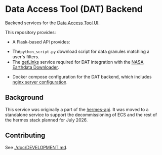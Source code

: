 # Data Access Tool (DAT) Backend

Backend services for the
[Data Access Tool UI](https://github.com/nsidc/data-access-tool-ui).

This repository provides:

- A Flask-based API provides:

* The`python_script.py` download script for data granules matching a user's
  filters.
* The
  [getLinks](https://github.com/nasa/earthdata-download/blob/main/docs/GET_LINKS.md)
  service required for DAT integration with the
  [NASA Earthdata Downloader](https://github.com/nasa/earthdata-download).

- Docker compose configuration for the DAT backend, which includes
  [nginx server configuration](./nginx).

## Background

This service was originally a part of the
[hermes-api](https://bitbucket.org/nsidc/hermes-api/src). It was moved to a
standalone service to support the decommissioning of ECS and the rest of the
hermes stack planned for July 2026.

## Contributing

See [./doc/DEVELOPMENT.md](./doc/DEVELOPMENT.md).
